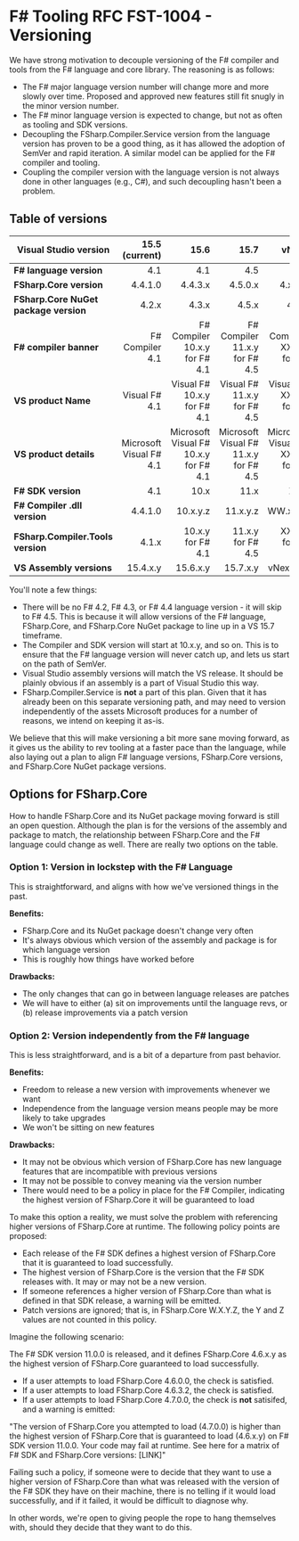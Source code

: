# F# Tooling RFC FST-1004 - Versioning

We have strong motivation to decouple versioning of the F# compiler and tools from the F# language and core library. The reasoning is as follows:

* The F# major language version number will change more and more slowly over time.  Proposed and approved new features still fit snugly in the minor version number.
* The F# minor language version is expected to change, but not as often as tooling and SDK versions.
* Decoupling the FSharp.Compiler.Service version from the language version has proven to be a good thing, as it has allowed the adoption of SemVer and rapid iteration.  A similar model can be applied for the F# compiler and tooling.
* Coupling the compiler version with the language version is not always done in other languages (e.g., C#), and such decoupling hasn't been a problem.

## Table of versions

| Visual Studio version | 15.5 (current) | 15.6 | 15.7 | vNext |
|------------|----------:|-----:|------:|------:|
| **F# language version** | 4.1 | 4.1 | 4.5 | 4.x |
| **FSharp.Core version** | 4.4.1.0 | 4.4.3.x | 4.5.0.x | 4.x.y.z |
| **FSharp.Core NuGet package version** | 4.2.x | 4.3.x | 4.5.x | 4.x.y |
| **F# compiler banner** | F# Compiler 4.1 | F# Compiler 10.x.y for F# 4.1 | F# Compiler 11.x.y for F# 4.5 | F# Compiler XX.y.z for F# 4.x |
| **VS product Name** | Visual F# 4.1 | Visual F# 10.x.y for F# 4.1 | Visual F# 11.x.y for F# 4.5 | Visual F# XX.y.z for F# 4.x |
| **VS product details** | Microsoft Visual F# 4.1 | Microsoft Visual F# 10.x.y for F# 4.1 | Microsoft Visual F# 11.x.y for F# 4.5 | Microsoft Visual F# XX.y.z for F# 4.x |
| **F# SDK version** | 4.1 | 10.x | 11.x | ZZ.x |
| **F# Compiler .dll version** | 4.4.1.0 | 10.x.y.z | 11.x.y.z | WW.x.y.z |
| **FSharp.Compiler.Tools version** | 4.1.x | 10.x.y for F# 4.1 | 11.x.y for F# 4.5 | XX.y.z for F# 4.x |
| **VS Assembly versions** | 15.4.x.y | 15.6.x.y | 15.7.x.y | vNext.x.y |

You'll note a few things:

* There will be no F# 4.2, F# 4.3, or F# 4.4 language version - it will skip to F# 4.5.  This is because it will allow versions of the F# language, FSharp.Core, and FSharp.Core NuGet package to line up in a VS 15.7 timeframe.
* The Compiler and SDK version will start at 10.x.y, and so on. This is to ensure that the F# language version will never catch up, and lets us start on the path of SemVer.
* Visual Studio assembly versions will match the VS release. It should be plainly obvious if an assembly is a part of Visual Studio this way.
* FSharp.Compiler.Service is **not** a part of this plan.  Given that it has already been on this separate versioning path, and may need to version independently of the assets Microsoft produces for a number of reasons, we intend on keeping it as-is.

We believe that this will make versioning a bit more sane moving forward, as it gives us the ability to rev tooling at a faster pace than the language, while also laying out a plan to align F# language versions, FSharp.Core versions, and FSharp.Core NuGet package versions.

## Options for FSharp.Core

How to handle FSharp.Core and its NuGet package moving forward is still an open question. Although the plan is for the versions of the assembly and package to match, the relationship between FSharp.Core and the F# language could change as well.  There are really two options on the table.

### Option 1: Version in lockstep with the F# Language

This is straightforward, and aligns with how we've versioned things in the past.

**Benefits:**

* FSharp.Core and its NuGet package doesn't change very often
* It's always obvious which version of the assembly and package is for which language version
* This is roughly how things have worked before

**Drawbacks:**

* The only changes that can go in between language releases are patches
* We will have to either (a) sit on improvements until the language revs, or (b) release improvements via a patch version

### Option 2: Version independently from the F# language

This is less straightforward, and is a bit of a departure from past behavior.

**Benefits:**

* Freedom to release a new version with improvements whenever we want
* Independence from the language version means people may be more likely to take upgrades
* We won't be sitting on new features

**Drawbacks:**

* It may not be obvious which version of FSharp.Core has new language features that are incompatible with previous versions
* It may not be possible to convey meaning via the version number
* There would need to be a policy in place for the F# Compiler, indicating the highest version of FSharp.Core it will be guaranteed to load

To make this option a reality, we must solve the problem with referencing higher versions of FSharp.Core at runtime. The following policy points are proposed:

* Each release of the F# SDK defines a highest version of FSharp.Core that it is guaranteed to load successfully.
* The highest version of FSharp.Core is the version that the F# SDK releases with. It may or may not be a new version.
* If someone references a higher version of FSharp.Core than what is defined in that SDK release, a warning will be emitted.
* Patch versions are ignored; that is, in FSharp.Core W.X.Y.Z, the Y and Z values are not counted in this policy.

Imagine the following scenario:

The F# SDK version 11.0.0 is released, and it defines FSharp.Core 4.6.x.y as the highest version of FSharp.Core guaranteed to load successfully.

* If a user attempts to load FSharp.Core 4.6.0.0, the check is satisfied.
* If a user attempts to load FSharp.Core 4.6.3.2, the check is satisfied.
* If a user attempts to load FSharp.Core 4.7.0.0, the check is **not** satisifed, and a warning is emitted:

"The version of FSharp.Core you attempted to load (4.7.0.0) is higher than the highest version of FSharp.Core that is guaranteed to load (4.6.x.y) on F# SDK version 11.0.0. Your code may fail at runtime. See here for a matrix of F# SDK and FSharp.Core versions: [LINK]"

Failing such a policy, if someone were to decide that they want to use a higher version of FSharp.Core than what was released with the version of the F# SDK they have on their machine, there is no telling if it would load successfully, and if it failed, it would be difficult to diagnose why.

In other words, we're open to giving people the rope to hang themselves with, should they decide that they want to do this.
